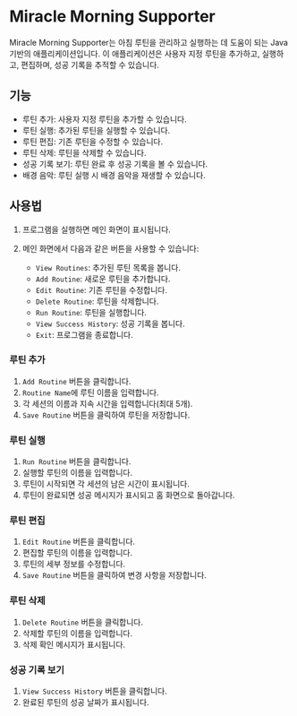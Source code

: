 # Miracle Morning Supporter
Miracle Morning Supporter는 아침 루틴을 관리하고 실행하는 데 도움이 되는 Java 기반의 애플리케이션입니다. 이 애플리케이션은 사용자 지정 루틴을 추가하고, 실행하고, 편집하며, 성공 기록을 추적할 수 있습니다.

## 기능

- 루틴 추가: 사용자 지정 루틴을 추가할 수 있습니다.
- 루틴 실행: 추가된 루틴을 실행할 수 있습니다.
- 루틴 편집: 기존 루틴을 수정할 수 있습니다.
- 루틴 삭제: 루틴을 삭제할 수 있습니다.
- 성공 기록 보기: 루틴 완료 후 성공 기록을 볼 수 있습니다.
- 배경 음악: 루틴 실행 시 배경 음악을 재생할 수 있습니다.

## 사용법

1. 프로그램을 실행하면 메인 화면이 표시됩니다.

2. 메인 화면에서 다음과 같은 버튼을 사용할 수 있습니다:
    - `View Routines`: 추가된 루틴 목록을 봅니다.
    - `Add Routine`: 새로운 루틴을 추가합니다.
    - `Edit Routine`: 기존 루틴을 수정합니다.
    - `Delete Routine`: 루틴을 삭제합니다.
    - `Run Routine`: 루틴을 실행합니다.
    - `View Success History`: 성공 기록을 봅니다.
    - `Exit`: 프로그램을 종료합니다.

### 루틴 추가

1. `Add Routine` 버튼을 클릭합니다.
2. `Routine Name`에 루틴 이름을 입력합니다.
3. 각 세션의 이름과 지속 시간을 입력합니다(최대 5개).
4. `Save Routine` 버튼을 클릭하여 루틴을 저장합니다.

### 루틴 실행

1. `Run Routine` 버튼을 클릭합니다.
2. 실행할 루틴의 이름을 입력합니다.
3. 루틴이 시작되면 각 세션의 남은 시간이 표시됩니다.
4. 루틴이 완료되면 성공 메시지가 표시되고 홈 화면으로 돌아갑니다.

### 루틴 편집

1. `Edit Routine` 버튼을 클릭합니다.
2. 편집할 루틴의 이름을 입력합니다.
3. 루틴의 세부 정보를 수정합니다.
4. `Save Routine` 버튼을 클릭하여 변경 사항을 저장합니다.

### 루틴 삭제

1. `Delete Routine` 버튼을 클릭합니다.
2. 삭제할 루틴의 이름을 입력합니다.
3. 삭제 확인 메시지가 표시됩니다.

### 성공 기록 보기

1. `View Success History` 버튼을 클릭합니다.
2. 완료된 루틴의 성공 날짜가 표시됩니다.